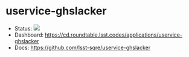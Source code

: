 # uservice-ghslacker

- Status: ![](https://cd.roundtable.lsst.codes/api/badge?name=uservice-ghslacker)
- Dashboard: https://cd.roundtable.lsst.codes/applications/uservice-ghslacker
- Docs: https://github.com/lsst-sqre/uservice-ghslacker
